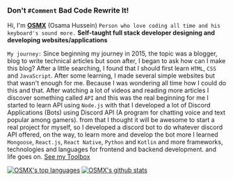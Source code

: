 ### Don't `#Comment` Bad Code Rewrite It!
Hi, I'm **[OSMX](https://www.osmx.me/)** (Osama Hussein) `Person who love coding all time and his keyboard's sound more.` 
**Self-taught full stack developer designing and developing websites/applications**

`My journey:`
Since beginning my journey in 2015, the topic was a blogger, blog to write technical articles but soon after, I began to ask how can I make this blog? After a little searching, I found that I should first learn `HTML`, `CSS` and `JavaScript`. After some learning, I made several simple websites but that wasn't enough for me. Because I was wondering all time how I could do this and that. After watching a lot of videos and reading more articles I discover something called `API` and this was the real beginning for me I started to learn API using `Node.js` with that I developed a lot of Discord Applications (Bots) using Discord API (A program for chatting voice and text popular among gamers). from that I thought it will be awesome to start a real project for myself, so I developed a discord bot to do whatever discord API offered, on the way, to learn more and develop the bot more I learned `Mongoose`, `React.js`, `React Native`, `Python` and `Kotlin` and more frameworks, technologies and languages for frontend and backend development. and life goes on. [See my Toolbox](https://osmx.me/toolbox)



[![OSMX's top languages](https://github-readme-stats.vercel.app/api/top-langs/?username=itsosmx&theme=dark)](https://github.com/itsosmx) 
[![OSMX's github stats](https://github-readme-stats.vercel.app/api?username=itsosmx&theme=dark)](https://github.com/itsosmx)


<!---
itsosmx/itsosmx is a ✨ special ✨ repository because its `README.md` (this file) appears on your GitHub profile.
You can click the Preview link to take a look at your changes.
--->
